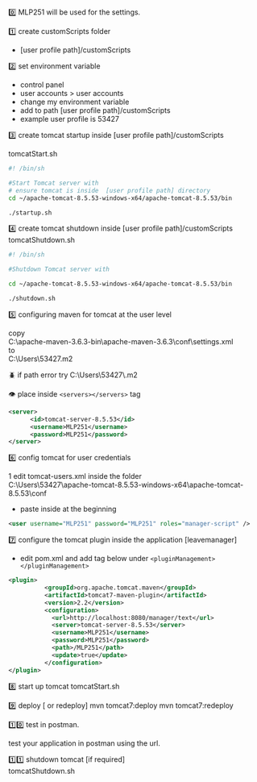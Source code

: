 :zero: MLP251 will be used for the settings.

:one: create customScripts folder

- [user profile path]/customScripts

:two: set environment variable

- control panel
- user accounts > user accounts
- change my environment variable
- add to path [user profile path]/customScripts
- example user profile is 53427

:three: create tomcat startup inside [user profile path]/customScripts

tomcatStart.sh

```sh
#! /bin/sh

#Start Tomcat server with
# ensure tomcat is inside  [user profile path] directory
cd ~/apache-tomcat-8.5.53-windows-x64/apache-tomcat-8.5.53/bin

./startup.sh
```

:four: create tomcat shutdown inside [user profile path]/customScripts
tomcatShutdown.sh

```sh
#! /bin/sh

#Shutdown Tomcat server with

cd ~/apache-tomcat-8.5.53-windows-x64/apache-tomcat-8.5.53/bin

./shutdown.sh
```

:five: configuring maven for tomcat at the user level

copy  
C:\apache-maven-3.6.3-bin\apache-maven-3.6.3\conf\settings.xml  
to  
C:\Users\53427\.m2

:beetle: if path error try C:\Users\53427\\.m2

:eye: place inside `<servers></servers>` tag

```xml
<server>
      <id>tomcat-server-8.5.53</id>
      <username>MLP251</username>
      <password>MLP251</password>
</server>
```

:six: config tomcat for user credentials

1 edit tomcat-users.xml inside the folder  
C:\Users\53427\apache-tomcat-8.5.53-windows-x64\apache-tomcat-8.5.53\conf

- paste inside <tomcat-users> at the beginning

```xml
<user username="MLP251" password="MLP251" roles="manager-script" />
```

:seven: configure the tomcat plugin inside the application [leavemanager]

- edit pom.xml and add tag below under `<pluginManagement></pluginManagement>`

```xml
<plugin>
          <groupId>org.apache.tomcat.maven</groupId>
          <artifactId>tomcat7-maven-plugin</artifactId>
          <version>2.2</version>
          <configuration>
            <url>http://localhost:8080/manager/text</url>
            <server>tomcat-server-8.5.53</server>
            <username>MLP251</username>
            <password>MLP251</password>
            <path>/MLP251</path>
            <update>true</update>
          </configuration>
</plugin>
```

:eight: start up tomcat
tomcatStart.sh

:nine: deploy [ or redeploy]
mvn tomcat7:deploy
mvn tomcat7:redeploy

:one::zero: test in postman.

test your application in postman using the url.

:one::one: shutdown tomcat [if required]  
tomcatShutdown.sh
